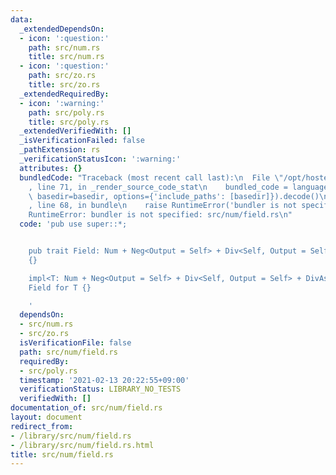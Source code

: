 ```yaml
---
data:
  _extendedDependsOn:
  - icon: ':question:'
    path: src/num.rs
    title: src/num.rs
  - icon: ':question:'
    path: src/zo.rs
    title: src/zo.rs
  _extendedRequiredBy:
  - icon: ':warning:'
    path: src/poly.rs
    title: src/poly.rs
  _extendedVerifiedWith: []
  _isVerificationFailed: false
  _pathExtension: rs
  _verificationStatusIcon: ':warning:'
  attributes: {}
  bundledCode: "Traceback (most recent call last):\n  File \"/opt/hostedtoolcache/Python/3.9.1/x64/lib/python3.9/site-packages/onlinejudge_verify/documentation/build.py\"\
    , line 71, in _render_source_code_stat\n    bundled_code = language.bundle(stat.path,\
    \ basedir=basedir, options={'include_paths': [basedir]}).decode()\n  File \"/opt/hostedtoolcache/Python/3.9.1/x64/lib/python3.9/site-packages/onlinejudge_verify/languages/user_defined.py\"\
    , line 68, in bundle\n    raise RuntimeError('bundler is not specified: {}'.format(path.as_posix()))\n\
    RuntimeError: bundler is not specified: src/num/field.rs\n"
  code: 'pub use super::*;


    pub trait Field: Num + Neg<Output = Self> + Div<Self, Output = Self> + DivAssign<Self>
    {}

    impl<T: Num + Neg<Output = Self> + Div<Self, Output = Self> + DivAssign<Self>>
    Field for T {}

    '
  dependsOn:
  - src/num.rs
  - src/zo.rs
  isVerificationFile: false
  path: src/num/field.rs
  requiredBy:
  - src/poly.rs
  timestamp: '2021-02-13 20:22:55+09:00'
  verificationStatus: LIBRARY_NO_TESTS
  verifiedWith: []
documentation_of: src/num/field.rs
layout: document
redirect_from:
- /library/src/num/field.rs
- /library/src/num/field.rs.html
title: src/num/field.rs
---
```

